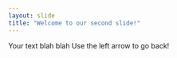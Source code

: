 ```yaml
---
layout: slide
title: "Welcome to our second slide!"
---
```

Your text blah blah
Use the left arrow to go back!
